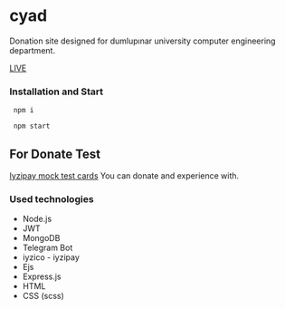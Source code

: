 # cyad

Donation site designed for dumlupınar university computer engineering department.

<a href="https://cyad.herokuapp.com">LIVE</a>

### Installation and Start

<code> npm i </code>

<code> npm start </code>

## For Donate Test

<a href="https://github.com/iyzico/iyzipay-node"> Iyzipay mock test cards</a> You can donate and experience with.

### Used technologies
<ul>
<li>Node.js</li>
<li>JWT</li>
<li>MongoDB</li>
<li>Telegram Bot</li>
<li>iyzico - iyzipay</li>
<li>Ejs</li>
<li>Express.js</li>
<li>HTML</li>
<li>CSS (scss)</li>
</ul>